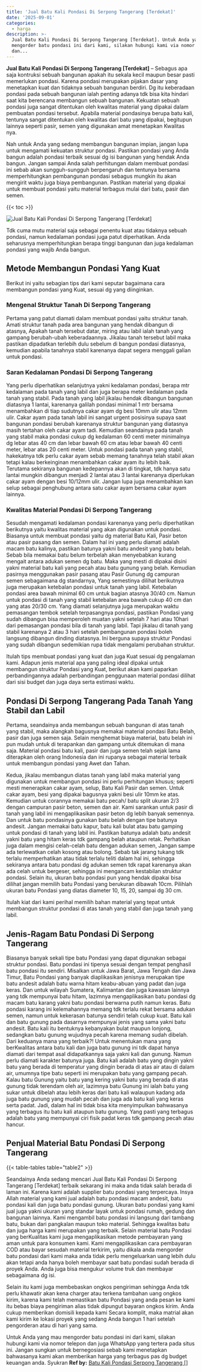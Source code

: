 ```yaml
---
title: 'Jual Batu Kali Pondasi Di Serpong Tangerang [Terdekat]'
date: '2025-09-01'
categories:
  - harga
description: >-
  Jual Batu Kali Pondasi Di Serpong Tangerang [Terdekat]. Untuk Anda yang mau
  mengorder batu pondasi ini dari kami, silakan hubungi kami via nomor telepon
  dan...
---
```


**Jual Batu Kali Pondasi Di Serpong Tangerang \[Terdekat\]** – Sebagus apa saja kontruksi sebuah bangunan apakah itu sekala kecil maupun besar pasti memerlukan pondasi. Karena pondasi merupakan pijakan dasar yang menetapkan kuat dan tidaknya sebuah bangunan berdiri. Dg itu keberadaan pondasi pada sebuah bangunan ialah penting adanya tdk bisa kita hindari saat kita berencana membangun sebuah bangunan. Kekuatan sebuah pondasi juga sangat ditentukan oleh kwalitas material yang dipakai dalam pembuatan pondasi tersebut. Apabila material pondasinya berupa batu kali, tentunya sangat ditentukan oleh kwalitas dari batu yang dipakai, begitupun lainnya seperti pasir, semen yang digunakan amat menetapkan Kwalitas nya.

Nah untuk Anda yang sedang membangun bangunan impian, jangan lupa untuk mengamati kekuatan struktur pondasi. Pastikan pondasi yang Anda bangun adalah pondasi terbaik sesuai dg isi bangunan yang hendak Anda bangun. Jangan sampai Anda salah perhitungan dalam membuat pondasi ini sebab akan sungguh-sungguh berpengaruh dan tentunya bersama memperhitungkan pembangunan pondasi sebagus mungkin itu akan mengirit waktu juga biaya pembangunan. Pastikan material yang dipakai untuk membuat pondasi yaitu material terbagus mulai dari batu, pasir dan semen.

{{< toc >}}

![Jual Batu Kali Pondasi Di Serpong Tangerang [Terdekat]](/images/jual-batu-kali-09.png)

Tdk cuma mutu material saja sebagai penentu kuat atau tidaknya sebuah pondasi, namun kedalaman pondasi juga patut diperhatikan. Anda seharusnya memperhitungkan berapa tinggi bangunan dan juga kedalaman pondasi yang wajib Anda bangun.

## Metode Membangun Pondasi Yang Kuat

Berikut ini yaitu sebagian tips dari kami seputar bagaimana cara membangun pondasi yang Kuat, sesuai dg yang diinginkan.

### Mengenal Struktur Tanah Di Serpong Tangerang

Pertama yang patut diamati dalam membuat pondasi yaitu struktur tanah. Amati struktur tanah pada area bangunan yang hendak dibangun di atasnya, Apakah tanah tersebut datar, miring atau labil ialah tanah yang gampang berubah-ubah keberadaannya. Jikalau tanah tersebut labil maka pastikan dipadatkan terlebih dulu sebelum di bangun pondasi diatasnya, kemudian apabila tanahnya stabil karenanya dapat segera menggali galian untuk pondasi.

### Saran Kedalaman Pondasi Di Serpong Tangerang

Yang perlu diperhatikan selanjutnya yakni kedalaman pondasi, berapa mtr kedalaman pada tanah yang labil dan juga berapa meter kedalaman pada tanah yang stabil. Pada tanah yang labil jikalau hendak dibangun bangunan diatasnya 1 lantai, karenanya galilah pondasi minimal 1 mtr bersama menambahkan di tiap sudutnya cakar ayam dg besi 10mm ulir atau 12mm ulir. Cakar ayam pada tanah labil ini sangat urgent posisinya supaya saat bangunan pondasi berubah karenanya struktur bangunan yang diatasnya masih tertahan oleh cakar ayam tadi. Kemudian seandainya pada tanah yang stabil maka pondasi cukup dg kedalaman 60 centi meter minimalnya dg lebar atas 40 cm dan lebar bawah 60 cm atau lebar bawah 40 centi meter, lebar atas 20 centi meter. Untuk pondasi pada tanah yang stabil, hakekatnya tdk perlu cakar ayam sebab memang tanahnya telah stabil akan tetapi kalau berkeinginan menambahkan cakar ayam itu lebih baik. Terutama sekiranya bangunan kedepannya akan di tingkat, tdk hanya satu lantai mungkin dibangun menjadi 2 lantai atau 3 lantai karenanya diperlukan cakar ayam dengan besi 10/12mm ulir. Jangan lupa juga menambahkan kan selup sebagai penghubung antara satu cakar ayam bersama cakar ayam lainnya.

### Kwalitas Material Pondasi Di Serpong Tangerang

Sesudah mengamati kedalaman pondasi karenanya yang perlu diperhatikan berikutnya yaitu kwalitas material yang akan digunakan untuk pondasi. Biasanya untuk membuat pondasi yaitu dg material Batu Kali, Pasir beton atau pasir pasang dan semen. Dalam hal ini yang perlu diamati adalah macam batu kalinya, pastikan batunya yakni batu andesit yang batu belah. Sebab bila memakai batu belum terbelah akan menyebabkan kurang mengait antara adukan semen dg batu. Maka yang mesti di dipakai disini yakni material batu kali yang pecah atau batu gunung yang belah. Kemudian pasirnya menggunakan pasir pasang atau Pasir Gunung dg campuran semen sebagaimana dg standarnya, Yang semestinya dilihat berikutnya juga merupakan ketebalan pondasi untuk tanah yang labil. Ketebalan pondasi area bawah minimal 60 cm untuk bagian atasnya 30/40 cm. Namun untuk pondasi di tanah yang stabil ketebalan area bawah cukup 40 cm dan yang atas 20/30 cm. Yang diamati selanjutnya juga merupakan waktu pemasangan tembok setelah terpasangnya pondasi, pastikan Pondasi yang sudah dibangun bisa memperoleh muatan yakni setelah 7 hari atau 10hari dari pemasangan pondasi bila di tanah yang labil. Tapi jikalau di tanah yang stabil karenanya 2 atau 3 hari setelah pembangunan pondasi boleh langsung dibangun dinding diatasnya. Ini berguna supaya struktur Pondasi yang sudah dibangun sedemikian rupa tidak mengalami perubahan struktur.

Itulah tips membuat pondasi yang kuat dan juga Kuat sesuai dg pengalaman kami. Adapun jenis material apa yang paling ideal dipakai untuk membangun struktur Pondasi yang Kuat, berikut akan kami paparkan perbandingannya adalah perbandingan penggunaan material pondasi dilihat dari sisi budget dan juga daya serta estimasi waktu.

## Pondasi Di Serpong Tangerang Pada Tanah Yang Stabil dan Labil

Pertama, seandainya anda membangun sebuah bangunan di atas tanah yang stabil, maka alangkah bagusnya memakai material pondasi Batu Belah, pasir dan juga semen saja. Selain menghemat biaya material, batu belah ini pun mudah untuk di terapankan dan gampang untuk ditemukan di mana saja. Material pondasi batu kali, pasir dan juga semen telah sejak lama diterapkan oleh orang Indonesia dan ini rupanya sebagai material terbaik untuk membangun pondasi yang Awet dan Tahan.

Kedua, jikalau membangun diatas tanah yang labil maka material yang digunakan untuk membangun pondasi ini perlu perhitungan khusus; seperti mesti menerapkan cakar ayam, selup, Batu Kali Pasir dan semen. Untuk cakar ayam, besi yang dipakai bagusnya yakni besi ulir 10mm ke atas. Kemudian untuk corannya memakai batu pecah/ batu split ukuran 2/3 dengan campuran pasir beton, semen dan air. Kami sarankan untuk pasir di tanah yang labil ini mengaplikasikan pasir beton dg lebih banyak semennya. Dan untuk batu pondasinya gunakan batu belah dengan tipe batunya andesit. Jangan memakai batu kapur, batu kali bulat atau batu gamping untuk pondasi di tanah yang labil ini. Pastikan batunya adalah batu andesit yakni batu yang hitam keras tdk gampang belah ataupun retak. Perhatikan juga dalam mengisi celah-celah batu dengan adukan semen, Jangan sampe ada terlewatkan celah kosong atau bolong. Sebab tak jarang tukang tdk terlalu memperhatikan atau tidak terlalu teliti dalam hal ini, sehingga sekiranya antara batu pondasi dg adukan semen tdk rapat karenanya akan ada celah untuk bergeser, sehingga ini mengancam kestabilan struktur pondasi. Selain itu, ukuran batu pondasi pun yang hendak dipakai bisa dilihat jangan memilih batu Pondasi yang berukuran dibawah 10cm. Pilihlah ukuran batu Pondasi yang diatas diameter 10, 15, 20, sampai dg 30 cm.

Itulah kiat dari kami perihal memilih bahan material yang tepat untuk membangun struktur pondasi di atas tanah yang stabil dan juga tanah yang labil.

## Jenis-Ragam Batu Pondasi Di Serpong Tangerang

Biasanya banyak sekali tipe batu Pondasi yang dapat digunakan sebagai struktur pondasi. Batu pondasi ini tipenya sesuai dengan tempat penghasil batu pondasi itu sendiri. Misalkan untuk Jawa Barat, Jawa Tengah dan Jawa Timur, Batu Pondasi yang banyak diaplikasikan jenisnya merupakan tipe batu andesit adalah batu warna hitam keabu-abuan yang padat dan juga keras. Dan untuk wilayah Sumatera, Kalimantan dan juga kawasan lainnya yang tdk mempunyai batu hitam, lazimnya mengaplikasikan batu pondasi dg macam batu karang yakni batu pondasi berwarna putih namun keras. Batu pondasi karang ini kelemahannya memang tdk terlalu rekat bersama adukan semen, namun untuk kekerasan batunya sendiri telah cukup kuat. Batu kali dan batu gunung pada dasarnya mempunyai jenis yang sama yakni batu andesit. Batu kali itu bentuknya kebanyakan bulat maupun lonjong, sedangkan batu gunung wujudnya pecah karena memang sudah dibelah. Dari keduanya mana yang terbaik?! Untuk menentukan mana yang berKwalitas antara batu kali dan juga batu gunung ini tdk dapat hanya diamati dari tempat asal didapatkannya saja yakni kali dan gunung. Namun perlu diamati karakter batunya juga. Batu kali adalah batu yang dingin yakni batu yang berada di temperatur yang dingin berada di atas air atau di dalam air, umumnya tipe batu seperti ini merupakan batu yang gampang pecah. Kalau batu Gunung yaitu batu yang kering yakni batu yang berada di atas gunung tidak terendam oleh air, lazimnya batu Gunung ini ialah batu yang sukar untuk dibelah atau lebih keras dari batu kali walaupun kadang ada juga batu gunung yang mudah pecah dan juga ada batu kali yang keras serta padat. Jadi, dalam hal ini tidak bisa kita menyimpulkan bahwasanya yang terbagus itu batu kali ataupun batu gunung. Yang pasti yang terbagus adalah batu yang mempunyai ciri fisik padat keras tdk gampang pecah atau hancur.

## Penjual Material Batu Pondasi Di Serpong Tangerang

{{< table-tables table="table2" >}}

Seandainya Anda sedang mencari Jual Batu Kali Pondasi Di Serpong Tangerang \[Terdekat\] terbaik sekarang ini maka anda tidak salah berada di laman ini. Karena kami adalah supplier batu pondasi yang terpercaya. Insya Allah material yang kami jual adalah batu pondasi macam andesit, batu pondasi kali dan juga batu pondasi gunung. Ukuran batu pondasi yang kami jual juga yakni ukuran yang standar layak untuk pondasi rumah, gedung dan bangunan lainnya. Kami mengambil batu pondasi ini langsung dari tambang batu, bukan dari pangkalan maupun toko material. Sehingga kwalitas batu dan juga harga kami merupakan yang terbaik. Selain material batu Pondasi yang berKualitas kami juga mengaplikasikan metode pembayaran yang aman untuk para konsumen kami. Kami mengaplikasikan cara pembayaran COD atau bayar sesudah material terkirim, yaitu dikala anda mengorder batu pondasi dari kami maka anda tidak perlu mengeluarkan uang lebih dulu akan tetapi anda hanya boleh membayar saat batu pondasi sudah berada di proyek Anda. Anda juga bisa mengukur volume truk dan membayar sebagaimana dg isi.

Selain itu kami juga membebaskan ongkos pengiriman sehingga Anda tdk perlu khawatir akan kena charger atau terkena tambahan uang ongkos kirim, karena kami telah memastikan batu Pondasi yang anda pesan ke kami itu bebas biaya pengiriman alias tidak dipungut bayaran ongkos kirim. Anda cukup memberikan domisili kepada kami Secara komplit, maka matrial akan kami kirim ke lokasi proyek yang sedang Anda bangun 1 hari setelah pengorderan atau di hari yang sama.

Untuk Anda yang mau mengorder batu pondasi ini dari kami, silakan hubungi kami via nomor telepon dan juga WhatsApp yang tertera pada situs ini. Jangan sungkan untuk bernegosiasi sebab kami menetapkan bahwasanya kami akan memberikan harga yang terbagus pas dg budget keuangan anda. Syukran
**Ref by:** [Batu Kali Pondasi Serpong Tangerang []](https://id.wikipedia.org/wiki/Batu)
